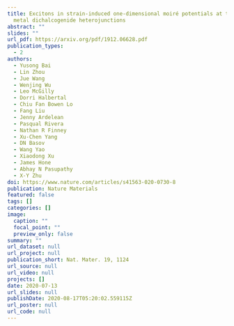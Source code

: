 ```yaml
---
title: Excitons in strain-induced one-dimensional moiré potentials at transition
  metal dichalcogenide heterojunctions
abstract: ""
slides: ""
url_pdf: https://arxiv.org/pdf/1912.06628.pdf
publication_types:
  - 2
authors:
  - Yusong Bai
  - Lin Zhou
  - Jue Wang
  - Wenjing Wu
  - Leo McGilly
  - Dorri Halbertal
  - Chiu Fan Bowen Lo
  - Fang Liu
  - Jenny Ardelean
  - Pasqual Rivera
  - Nathan R Finney
  - Xu-Chen Yang
  - DN Basov
  - Wang Yao
  - Xiaodong Xu
  - James Hone
  - Abhay N Pasupathy
  - X-Y Zhu
doi: https://www.nature.com/articles/s41563-020-0730-8
publication: Nature Materials
featured: false
tags: []
categories: []
image:
  caption: ""
  focal_point: ""
  preview_only: false
summary: ""
url_dataset: null
url_project: null
publication_short: Nat. Mater. 19, 1124
url_source: null
url_video: null
projects: []
date: 2020-07-13
url_slides: null
publishDate: 2020-08-17T05:20:02.559115Z
url_poster: null
url_code: null
---
```

